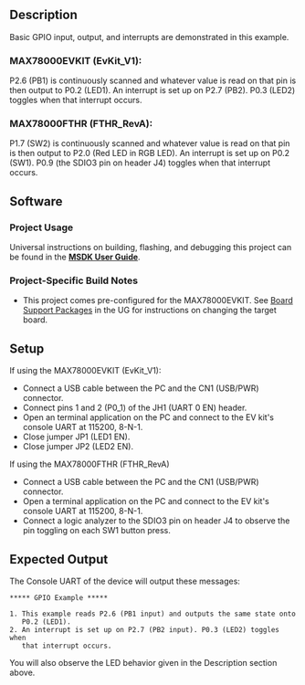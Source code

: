 ## Description

Basic GPIO input, output, and interrupts are demonstrated in this example.

### MAX78000EVKIT (EvKit_V1):
	
P2.6 (PB1) is continuously scanned and whatever value is read on that pin is then output to P0.2 (LED1).  An interrupt is set up on P2.7 (PB2). P0.3 (LED2) toggles when that interrupt occurs.

### MAX78000FTHR (FTHR_RevA):
	
P1.7 (SW2) is continuously scanned and whatever value is read on that pin is then output to P2.0 (Red LED in RGB LED). An interrupt is set up on P0.2 (SW1). P0.9 (the SDIO3 pin on header J4) toggles when that interrupt occurs.

## Software

### Project Usage

Universal instructions on building, flashing, and debugging this project can be found in the **[MSDK User Guide](https://analogdevicesinc.github.io/msdk/USERGUIDE/)**.

### Project-Specific Build Notes

* This project comes pre-configured for the MAX78000EVKIT.  See [Board Support Packages](https://analogdevicesinc.github.io/msdk/USERGUIDE/#board-support-packages) in the UG for instructions on changing the target board.

## Setup

If using the MAX78000EVKIT (EvKit_V1):
-   Connect a USB cable between the PC and the CN1 (USB/PWR) connector.
-   Connect pins 1 and 2 (P0_1) of the JH1 (UART 0 EN) header.
-   Open an terminal application on the PC and connect to the EV kit's console UART at 115200, 8-N-1.
-   Close jumper JP1 (LED1 EN).
-   Close jumper JP2 (LED2 EN).

If using the MAX78000FTHR (FTHR_RevA)
-   Connect a USB cable between the PC and the CN1 (USB/PWR) connector.
-   Open a terminal application on the PC and connect to the EV kit's console UART at 115200, 8-N-1.
-   Connect a logic analyzer to the SDIO3 pin on header J4 to observe the pin toggling on each SW1 button press.

## Expected Output

The Console UART of the device will output these messages:

```
***** GPIO Example *****

1. This example reads P2.6 (PB1 input) and outputs the same state onto
   P0.2 (LED1).
2. An interrupt is set up on P2.7 (PB2 input). P0.3 (LED2) toggles when
   that interrupt occurs.
```

You will also observe the LED behavior given in the Description section above.